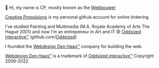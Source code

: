 👋 Hi, my name is CP, mostly known as the [Webbouwer](https://github.com/webbouwer)

[Creative Propulsions](https://github.com/CreativePropulsions) is my personal github account for online tinkering.

I've studied Painting and Multimedia (M.A. Royale Academy of Arts The Hague 2001) and now I'm an entrepeneur in Art and IT @ [Oddsized interactive™](https://oddsized.com/) (github.com/[Oddsized](https://github.com/Oddsized)) 

I founded the [Webdesign Den Haag™](https://webdesigndenhaag.net/) company for building the web.

[Webdesign Den Haag™](https://webdesigndenhaag.net/) is a trademark of [Oddsized interactive™](https://oddsized.com/) Copyright 2008-2022

